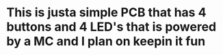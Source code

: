 # This is justa simple PCB that has 4 buttons and 4 LED's that is powered by a MC and I plan on keepin it fun